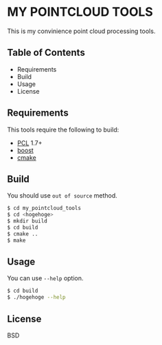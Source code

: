# MY POINTCLOUD TOOLS
This is my convinience point cloud processing tools.  

## Table of Contents
- Requirements
- Build
- Usage
- License

## Requirements
This tools require the following to build:  
- [PCL](http://pointclouds.org/) 1.7+
- [boost](http://www.boost.org/ )
- [cmake](https://cmake.org/)

## Build
You should use `out of source` method.  

```bash
$ cd my_pointcloud_tools  
$ cd <hogehoge>  
$ mkdir build  
$ cd build  
$ cmake ..  
$ make  
```

## Usage

You can use `--help` option.
```bash
$ cd build
$ ./hogehoge --help
```

## License

BSD
